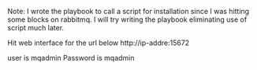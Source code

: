 Note: I wrote the playbook to call a script for installation since I was hitting some blocks on rabbitmq. I will try writing the playbook eliminating use of script much later.


Hit web interface for the url below
http://ip-addre:15672

user is mqadmin
Password is mqadmin  
